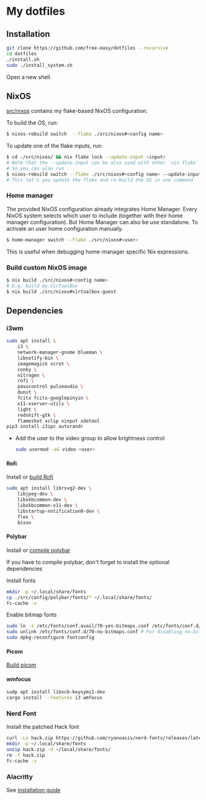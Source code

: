 # My dotfiles

## Installation

```sh
git clone https://github.com/free-easy/dotfiles --recursive
cd dotfiles
./install.sh
sudo ./install_system.sh
```

Open a new shell.

## NixOS

[src/nixos](./src/nixos/) contains my flake-based NixOS configuration.

To build the OS, run:

```sh
$ nixos-rebuild switch  --flake ./src/nixos#<config name>
```

To update one of the flake inputs, run:

```sh
$ cd ./src/nixos/ && nix flake lock --update-input <input>
# Note that the --update-input can be also used with other `nix flake` commands.
# So you can also run
$ nixos-rebuild switch --flake ./src/nixos#<config name> --update-input <input>
# This let's you update the flake and re-build the OS in one command
```

### Home manager

The provided NixOS configuration already integrates Home Manager. Every NixOS system selects which user to include (together with their home manager configuration).
But Home Manager can also be use standalone. To activate an user home configuration manually.

```sh
$ home-manager switch --flake ./src/nixos#<user>
```

This is useful when debugging home-manager specific Nix expressions.

### Build custom NixOS image

```sh
$ nix build ./src/nixos#<config name>
# E.g. build my VirtualBox
$ nix build ./src/nixos#virtualbox-guest
```

## Dependencies

### i3wm

```sh
sudo apt install \
    i3 \
    network-manager-gnome blueman \
    libnotify-bin \
    imagemagick scrot \
    conky \
    nitrogen \
    rofi \
    pavucontrol pulseaudio \
    dunst \
    fcitx fcitx-googlepinyin \
    x11-xserver-utils \
    light \
    redshift-gtk \
    flameshot xclip xinput xdotool
pip3 install i3ipc autorandr
```

-   Add the user to the video group to allow brightness control

    ```sh
    sudo usermod -aG video <user>
    ```

#### Rofi

Install or [build Rofi](https://github.com/davatorium/rofi/blob/next/INSTALL.md)

```sh
sudo apt install librsvg2-dev \
    libjpeg-dev \
    libxkbcommon-dev \
    libxkbcommon-x11-dev \
    libstartup-notification0-dev \
    flex \
    bison
```

#### Polybar

Install or [compile polybar](https://github.com/polybar/polybar/wiki/Compiling)

If you have to compile polybar, don't forget to install the optional
dependencies

Install fonts

```sh
mkdir -p ~/.local/share/fonts
cp ./src/config/polybar/fonts/* ~/.local/share/fonts/
fc-cache -v
```

Enable bitmap fonts

```sh
sudo ln -s /etc/fonts/conf.avail/70-yes-bitmaps.conf /etc/fonts/conf.d/
sudo unlink /etc/fonts/conf.d/70-no-bitmaps.conf # For disabling no-bitmap setting
sudo dpkg-reconfigure fontconfig
```

#### Picom

[Build picom](https://github.com/yshui/picom#build)

#### wmfocus

```sh
sudp apt install libxcb-keysyms1-dev
cargo install --features i3 wmfocus
```

### Nerd Font

Install the patched Hack font

```sh
curl -Lo hack.zip https://github.com/ryanoasis/nerd-fonts/releases/latest/download/Hack.zip
mkdir -p ~/.local/share/fonts
unzip hack.zip -d ~/local/share/fonts/
rm -f hack.zip
fc-cache -v
```

### Alacritty

See [installation guide](https://github.com/alacritty/alacritty#pop_os--ubuntu)
